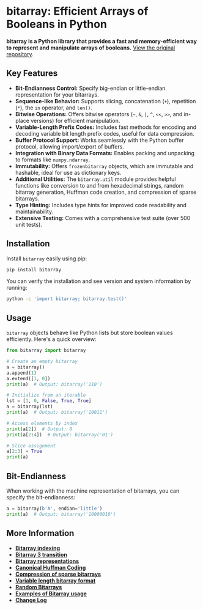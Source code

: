 # bitarray: Efficient Arrays of Booleans in Python

**bitarray is a Python library that provides a fast and memory-efficient way to represent and manipulate arrays of booleans.**  [View the original repository](https://github.com/ilanschnell/bitarray).

## Key Features

*   **Bit-Endianness Control:** Specify big-endian or little-endian representation for your bitarrays.
*   **Sequence-like Behavior:** Supports slicing, concatenation (`+`), repetition (`*`), the `in` operator, and `len()`.
*   **Bitwise Operations:** Offers bitwise operators (`~`, `&`, `|`, `^`, `<<`, `>>`, and in-place versions) for efficient manipulation.
*   **Variable-Length Prefix Codes:** Includes fast methods for encoding and decoding variable bit length prefix codes, useful for data compression.
*   **Buffer Protocol Support:** Works seamlessly with the Python buffer protocol, allowing import/export of buffers.
*   **Integration with Binary Data Formats:** Enables packing and unpacking to formats like `numpy.ndarray`.
*   **Immutability:** Offers `frozenbitarray` objects, which are immutable and hashable, ideal for use as dictionary keys.
*   **Additional Utilities:** The `bitarray.util` module provides helpful functions like conversion to and from hexadecimal strings, random bitarray generation, Huffman code creation, and compression of sparse bitarrays.
*   **Type Hinting:** Includes type hints for improved code readability and maintainability.
*   **Extensive Testing:** Comes with a comprehensive test suite (over 500 unit tests).

## Installation

Install `bitarray` easily using pip:

```bash
pip install bitarray
```

You can verify the installation and see version and system information by running:

```bash
python -c 'import bitarray; bitarray.test()'
```

## Usage

`bitarray` objects behave like Python lists but store boolean values efficiently. Here's a quick overview:

```python
from bitarray import bitarray

# Create an empty bitarray
a = bitarray()
a.append(1)
a.extend([1, 0])
print(a)  # Output: bitarray('110')

# Initialize from an iterable
lst = [1, 0, False, True, True]
a = bitarray(lst)
print(a)  # Output: bitarray('10011')

# Access elements by index
print(a[2])  # Output: 0
print(a[2:4])  # Output: bitarray('01')

# Slice assignment
a[2:3] = True
print(a)
```

## Bit-Endianness

When working with the machine representation of bitarrays, you can specify the bit-endianness:

```python
a = bitarray(b'A', endian='little')
print(a)  # Output: bitarray('10000010')
```

## More Information

*   **[Bitarray indexing](https://github.com/ilanschnell/bitarray/blob/master/doc/indexing.rst)**
*   **[Bitarray 3 transition](https://github.com/ilanschnell/bitarray/blob/master/doc/bitarray3.rst)**
*   **[Bitarray representations](https://github.com/ilanschnell/bitarray/blob/master/doc/represent.rst)**
*   **[Canonical Huffman Coding](https://github.com/ilanschnell/bitarray/blob/master/doc/canonical.rst)**
*   **[Compression of sparse bitarrays](https://github.com/ilanschnell/bitarray/blob/master/doc/sparse_compression.rst)**
*   **[Variable length bitarray format](https://github.com/ilanschnell/bitarray/blob/master/doc/variable_length.rst)**
*   **[Random Bitarrays](https://github.com/ilanschnell/bitarray/blob/master/doc/random_p.rst)**
*   **[Examples of Bitarray usage](https://github.com/ilanschnell/bitarray/blob/master/examples/mmapped-file.py)**
*   **[Change Log](https://github.com/ilanschnell/bitarray/blob/master/doc/changelog.rst)**